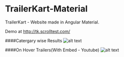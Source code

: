# TrailerKart-Material
TrailerKart - Website made in Angular Material.

Demo at http://tk.scrolltest.com/

####Catergary wise Results
![alt text](http://imageshack.com/a/img921/8650/2BeVvl.png "Logo Title Text 1")

####On Hover Trailers(With Embed - Youtube)
![alt text](http://imageshack.com/a/img921/1898/EXeuJ0.png "Logo Title Text 1")

